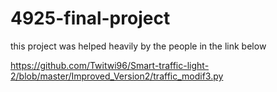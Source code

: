 # 4925-final-project

this project was helped heavily by the people in the link below

https://github.com/Twitwi96/Smart-traffic-light-2/blob/master/Improved_Version2/traffic_modif3.py

